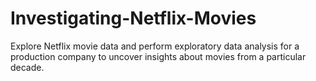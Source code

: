 # Investigating-Netflix-Movies
Explore Netflix movie data and perform exploratory data analysis for a production company to uncover insights about movies from a particular decade.
